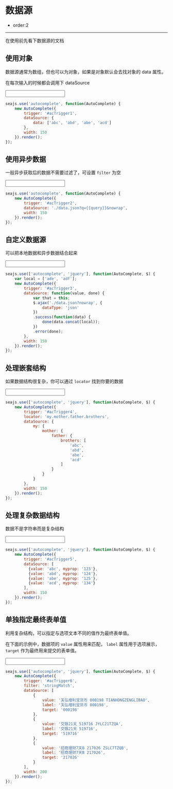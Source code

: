 # 数据源

- order:2

---

<script>
seajs.use('alice-select');
</script>

在使用前先看下数据源的文档

## 使用对象

数据源通常为数组，但也可以为对象，如果是对象默认会去找对象的 data 属性。

在每次输入的时候都会调用下 dataSource

<input id="acTrigger1" type="text" value="" />

````javascript
seajs.use('autocomplete', function(AutoComplete) {
    new AutoComplete({
        trigger: '#acTrigger1',
        dataSource: {
            data: ['abc', 'abd', 'abe', 'acd']
        },
        width: 150
    }).render();
});
````

## 使用异步数据

一般异步获取后的数据不需要过滤了，可设置 `filter` 为空

<input id="acTrigger2" type="text" value="" />

````javascript
seajs.use('autocomplete', function(AutoComplete) {
    new AutoComplete({
        trigger: '#acTrigger2',
        dataSource: './data.json?q={{query}}&nowrap',
        width: 150
    }).render();
});
````

## 自定义数据源

可以把本地数据和异步数据结合起来

<input id="acTrigger3" type="text" value="" />

````javascript
seajs.use(['autocomplete', 'jquery'], function(AutoComplete, $) {
    var local = ['ade', 'adf'];
    new AutoComplete({
        trigger: '#acTrigger3',
        dataSource: function(value, done) {
            var that = this;
            $.ajax('./data.json?nowrap', {
                dataType: 'json'
            })
            .success(function(data) {
                done(data.concat(local));
            })
            .error(done);
        },
        width: 150
    }).render();
});
````

## 处理嵌套结构

如果数据结构很复杂，你可以通过 `locator` 找到你要的数据

<input id="acTrigger4" type="text" value="" />

````javascript
seajs.use(['autocomplete', 'jquery'], function(AutoComplete, $) {
    new AutoComplete({
        trigger: '#acTrigger4',
        locator: 'my.mother.father.brothers',
        dataSource: {
            my: {
                mother: {
                    father: {
                        brothers: [
                            'abc',
                            'abd',
                            'abe',
                            'acd'
                        ]
                    }
                }
            }
        },
        width: 150
    }).render();
});
````

## 处理复杂数据结构

数据不是字符串而是复杂结构

<input id="acTrigger5" type="text" value="" />

````javascript
seajs.use(['autocomplete', 'jquery'], function(AutoComplete, $) {
    new AutoComplete({
        trigger: '#acTrigger5',
        dataSource: [
          {value: 'abc', myprop: '123'},
          {value: 'abd', myprop: '124'},
          {value: 'abe', myprop: '125'},
          {value: 'acd', myprop: '134'}
        ],
        width: 150
    }).render();
});
````

## 单独指定最终表单值

利用复杂结构，可以指定与选项文本不同的值作为最终表单值。

在下面的示例中，数据项的 `value` 属性用来匹配，
`label` 属性用于选项展示，`target` 作为最终用来提交的表单值。

<input id="acTrigger6" type="text" value="" />

````javascript
seajs.use(['autocomplete', 'jquery'], function(AutoComplete, $) {
    new AutoComplete({
        trigger: '#acTrigger6',
        filter: 'stringMatch',
        dataSource: [
            {
                value: '天弘增利宝货币 000198 TIANHONGZENGLIBAO',
                label: '天弘增利宝货币 000198',
                target: '000198'
            },
            {
                value: '交银21天 519716 JYLC21TZQA',
                label: '交银21天 519716',
                target: '519716'
            },
            {
                value: '招商理财7天B 217026 ZSLC7TZQB',
                label: '招商理财7天B 217026',
                target: '217026'
            }
        ],
        width: 200
    }).render();
});
````
